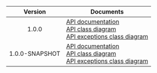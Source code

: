 | Version | Documents |
|:---:|---|
| 1.0.0 | [API documentation](1.0.0)<br>[API class diagram](1.0.0/api_class_diagram.svg)<br>[API exceptions class diagram](1.0.0/api_exceptions_class_diagram.svg) |
| 1.0.0-SNAPSHOT | [API documentation](1.0.0-SNAPSHOT)<br>[API class diagram](1.0.0-SNAPSHOT/api_class_diagram.svg)<br>[API exceptions class diagram](1.0.0-SNAPSHOT/api_exceptions_class_diagram.svg) |
